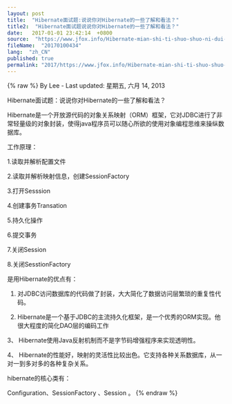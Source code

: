 ```yaml
---
layout: post
title:  "Hibernate面试题:说说你对Hibernate的一些了解和看法？"
title2:  "Hibernate面试题说说你对Hibernate的一些了解和看法？"
date:   2017-01-01 23:42:14  +0800
source:  "https://www.jfox.info/Hibernate-mian-shi-ti-shuo-shuo-ni-dui-Hibernate-de-yi-xie-liao-jie-he-kan-fa.html"
fileName:  "20170100434"
lang:  "zh_CN"
published: true
permalink: "2017/https://www.jfox.info/Hibernate-mian-shi-ti-shuo-shuo-ni-dui-Hibernate-de-yi-xie-liao-jie-he-kan-fa.html"
---
```

{% raw %}
By Lee - Last updated: 星期五, 六月 14, 2013

Hibernate面试题：说说你对Hibernate的一些了解和看法？

Hibernate是一个开放源代码的对象关系映射（ORM）框架，它对JDBC进行了非常轻量级的对象封装，使得java程序员可以随心所欲的使用对象编程思维来操纵数据库。

工作原理：

1.读取并解析配置文件

2.读取并解析映射信息，创建SessionFactory

3.打开Sesssion

4.创建事务Transation

5.持久化操作

6.提交事务

7.关闭Session

8.关闭SesstionFactory

是用Hibernate的优点有：

1. 对JDBC访问数据库的代码做了封装，大大简化了数据访问层繁琐的重复性代码。

2. Hibernate是一个基于JDBC的主流持久化框架，是一个优秀的ORM实现。他很大程度的简化DAO层的编码工作

3、 Hibernate使用Java反射机制而不是字节码增强程序来实现透明性。

4、 Hibernate的性能好，映射的灵活性比较出色。它支持各种关系数据库，从一对一到多对多的各种复杂关系。

hibernate的核心类有：

Configuration、SessionFactory 、Session 。
{% endraw %}
